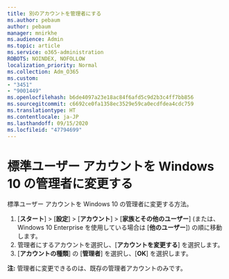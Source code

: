 ```yaml
---
title: 別のアカウントを管理者にする
ms.author: pebaum
author: pebaum
manager: mnirkhe
ms.audience: Admin
ms.topic: article
ms.service: o365-administration
ROBOTS: NOINDEX, NOFOLLOW
localization_priority: Normal
ms.collection: Adm_O365
ms.custom:
- "3451"
- "9001449"
ms.openlocfilehash: b6de4097a23e18ac84f6afd5c9d2b3c4ff7bb856
ms.sourcegitcommit: c6692ce0fa1358ec3529e59ca0ecdfdea4cdc759
ms.translationtype: HT
ms.contentlocale: ja-JP
ms.lasthandoff: 09/15/2020
ms.locfileid: "47794699"
---
```

# <a name="change-a-standard-user-account-to-an-administrator-in-windows-10"></a>標準ユーザー アカウントを Windows 10 の管理者に変更する

標準ユーザー アカウントを Windows 10 の管理者に変更する方法。

1. [**スタート**] > [**設定**] > [**アカウント**] > [**家族とその他のユーザー**] (または、Windows 10 Enterprise を使用している場合は [**他のユーザー**]) の順に移動します。
2. 管理者にするアカウントを選択し、[**アカウントを変更する**] を選択します。
3. [**アカウントの種類**] の [**管理者**] を選択し、[**OK**] を選択します。

**注:** 管理者に変更できるのは、既存の管理者アカウントのみです。